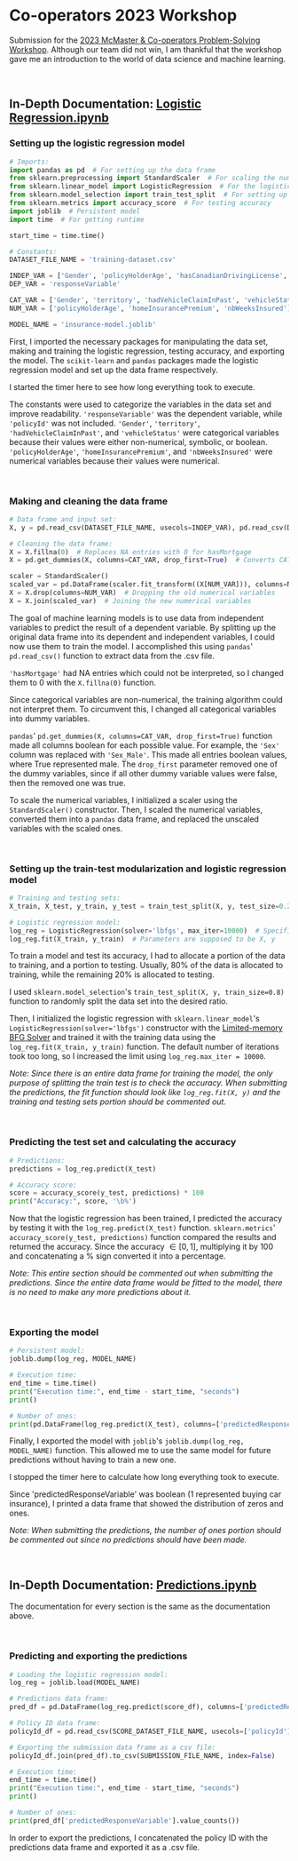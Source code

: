 # Co-operators 2023 Workshop

Submission for the [2023 McMaster & Co-operators Problem-Solving Workshop](https://math.mcmaster.ca/fourth-mcmaster-co-operators-problem-solving-workshop/). Although our team did not win, I am thankful that the workshop gave me an introduction to the world of data science and machine learning.

<br>

## In-Depth Documentation: [Logistic Regression.ipynb](/Machine%20Learning%20Workshop/Logistic%20Regression.ipynb)

### Setting up the logistic regression model

```python
# Imports:
import pandas as pd  # For setting up the data frame
from sklearn.preprocessing import StandardScaler  # For scaling the numerical values
from sklearn.linear_model import LogisticRegression  # For the logistic regression model
from sklearn.model_selection import train_test_split  # For setting up the train-test modularization
from sklearn.metrics import accuracy_score  # For testing accuracy
import joblib  # Persistent model
import time  # For getting runtime

start_time = time.time()

# Constants:
DATASET_FILE_NAME = 'training-dataset.csv'

INDEP_VAR = ['Gender', 'policyHolderAge', 'hasCanadianDrivingLicense', 'territory', 'hasAutoInsurance', 'hadVehicleClaimInPast', 'homeInsurancePremium', 'isOwner', 'rentedVehicle', 'hasMortgage', 'nbWeeksInsured', 'vehicleStatus']
DEP_VAR = 'responseVariable'

CAT_VAR = ['Gender', 'territory', 'hadVehicleClaimInPast', 'vehicleStatus']
NUM_VAR = ['policyHolderAge', 'homeInsurancePremium', 'nbWeeksInsured']

MODEL_NAME = 'insurance-model.joblib'
```

First, I imported the necessary packages for manipulating the data set, making and training the logistic regression, testing accuracy, and exporting the model. The `scikit-learn` and `pandas` packages made the logistic regression model and set up the data frame respectively.

I started the timer here to see how long everything took to execute.

The constants were used to categorize the variables in the data set and improve readability. `'responseVariable'` was the dependent variable, while `'policyId'` was not included. `'Gender'`, `'territory'`, `'hadVehicleClaimInPast'`, and `'vehicleStatus'` were categorical variables because their values were either non-numerical, symbolic, or boolean. `'policyHolderAge'`, `'homeInsurancePremium'`, and `'nbWeeksInsured'` were numerical variables because their values were numerical.

<br>

### Making and cleaning the data frame

```python
# Data frame and input set:
X, y = pd.read_csv(DATASET_FILE_NAME, usecols=INDEP_VAR), pd.read_csv(DATASET_FILE_NAME)[DEP_VAR]

# Cleaning the data frame:
X = X.fillna(0)  # Replaces NA entries with 0 for hasMortgage
X = pd.get_dummies(X, columns=CAT_VAR, drop_first=True)  # Converts CAT_VAR into boolean variables

scaler = StandardScaler()
scaled_var = pd.DataFrame(scaler.fit_transform((X[NUM_VAR])), columns=NUM_VAR)  # Scaling the numerical variables
X = X.drop(columns=NUM_VAR)  # Dropping the old numerical variables
X = X.join(scaled_var)  # Joining the new numerical variables
```

The goal of machine learning models is to use data from independent variables to predict the result of a dependent variable. By splitting up the original data frame into its dependent and independent variables, I could now use them to train the model. I accomplished this using `pandas`' `pd.read_csv()` function to extract data from the .csv file.

`'hasMortgage'` had NA entries which could not be interpreted, so I changed them to 0 with the `X.fillna(0)` function.

Since categorical variables are non-numerical, the training algorithm could not interpret them. To circumvent this, I changed all categorical variables into dummy variables.

`pandas`' `pd.get_dummies(X, columns=CAT_VAR, drop_first=True)` function made all columns boolean for each possible value. For example, the `'Sex'` column was replaced with `'Sex_Male'`. This made all entries boolean values, where True represented male. The `drop_first` parameter removed one of the dummy variables, since if all other dummy variable values were false, then the removed one was true.

To scale the numerical variables, I initialized a scaler using the `StandardScaler()` constructor. Then, I scaled the numerical variables, converted them into a `pandas` data frame, and replaced the unscaled variables with the scaled ones.

<br>

### Setting up the train-test modularization and logistic regression model

```python
# Training and testing sets:
X_train, X_test, y_train, y_test = train_test_split(X, y, test_size=0.2)

# Logistic regression model:
log_reg = LogisticRegression(solver='lbfgs', max_iter=10000)  # Specific logistic regression algorithm
log_reg.fit(X_train, y_train)  # Parameters are supposed to be X, y
```

To train a model and test its accuracy, I had to allocate a portion of the data to training, and a portion to testing. Usually, 80% of the data is allocated to training, while the remaining 20% is allocated to testing.

I used `sklearn.model_selection`'s `train_test_split(X, y, train_size=0.8)` function to randomly split the data set into the desired ratio.

Then, I initialized the logistic regression with `sklearn.linear_model`'s `LogisticRegression(solver='lbfgs')` constructor with the [Limited-memory BFG Solver](https://en.wikipedia.org/wiki/Limited-memory_BFGS) and trained it with the training data using the `log_reg.fit(X_train, y_train)` function. The default number of iterations took too long, so I increased the limit using `log_reg.max_iter = 10000`.

*Note: Since there is an entire data frame for training the model, the only purpose of splitting the train test is to check the accuracy. When submitting the predictions, the fit function should look like `log_reg.fit(X, y)` and the training and testing sets portion should be commented out.*

<br>

### Predicting the test set and calculating the accuracy

```python
# Predictions:
predictions = log_reg.predict(X_test)

# Accuracy score:
score = accuracy_score(y_test, predictions) * 100
print("Accuracy:", score, '\b%')
```

Now that the logistic regression has been trained, I predicted the accuracy by testing it with the `log_reg.predict(X_test)` function. `sklearn.metrics`' `accuracy_score(y_test, predictions)` function compared the results and returned the accuracy. Since the accuracy $\in [0, 1]$, multiplying it by 100 and concatenating a % sign converted it into a percentage.

*Note: This entire section should be commented out when submitting the predictions. Since the entire data frame would be fitted to the model, there is no need to make any more predictions about it.*

<br>

### Exporting the model

```python
# Persistent model:
joblib.dump(log_reg, MODEL_NAME)

# Execution time:
end_time = time.time()
print("Execution time:", end_time - start_time, "seconds")
print()

# Number of ones:
print(pd.DataFrame(log_reg.predict(X_test), columns=['predictedResponseVariable'])['predictedResponseVariable'].value_counts())
```

Finally, I exported the model with `joblib`'s `joblib.dump(log_reg, MODEL_NAME)` function. This allowed me to use the same model for future predictions without having to train a new one.

I stopped the timer here to calculate how long everything took to execute.

Since 'predictedResponseVariable' was boolean (1 represented buying car insurance), I printed a data frame that showed the distribution of zeros and ones.

*Note: When submitting the predictions, the number of ones portion should be commented out since no predictions should have been made.*

<br>

## In-Depth Documentation: [Predictions.ipynb](/Machine%20Learning%20Workshop/Predictions.ipynb)

The documentation for every section is the same as the documentation above.

<br>

### Predicting and exporting the predictions

```python
# Loading the logistic regression model:
log_reg = joblib.load(MODEL_NAME)

# Predictions data frame:
pred_df = pd.DataFrame(log_reg.predict(score_df), columns=['predictedResponseVariable'])

# Policy ID data frame:
policyId_df = pd.read_csv(SCORE_DATASET_FILE_NAME, usecols=['policyId'])

# Exporting the submission data frame as a csv file:
policyId_df.join(pred_df).to_csv(SUBMISSION_FILE_NAME, index=False)

# Execution time:
end_time = time.time()
print("Execution time:", end_time - start_time, "seconds")
print()

# Number of ones:
print(pred_df['predictedResponseVariable'].value_counts())
```
In order to export the predictions, I concatenated the policy ID with the predictions data frame and exported it as a .csv file.
